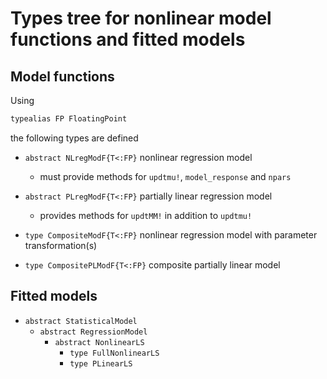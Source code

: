 # Types tree for nonlinear model functions and fitted models

## Model functions

Using

```jl
typealias FP FloatingPoint
```

the following types are defined

- `abstract NLregModF{T<:FP}` nonlinear regression model
    + must provide methods for `updtmu!`, `model_response` and `npars`

- `abstract PLregModF{T<:FP}` partially linear regression model
    + provides methods for `updtMM!` in addition to `updtmu!`
	
- `type CompositeModF{T<:FP}` nonlinear regression model with parameter transformation(s)

- `type CompositePLModF{T<:FP}` composite partially linear model

## Fitted models

- `abstract StatisticalModel`
    * `abstract RegressionModel`
	    + `abstract NonlinearLS`
		    - `type FullNonlinearLS`
			- `type PLinearLS`

 
